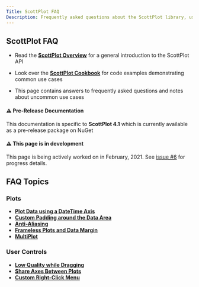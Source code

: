 ```yaml
---
Title: ScottPlot FAQ
Description: Frequently asked questions about the ScottPlot library, user controls, and implementation suggestions.
---
```


## ScottPlot FAQ

* Read the [**ScottPlot Overview**](https://swharden.com/scottplot/overview) for a general introduction to the ScottPlot API

* Look over the [**ScottPlot Cookbook**](https://swharden.com/scottplot/cookbook) for code examples demonstrating common use cases

* This page contains answers to frequently asked questions and notes about uncommon use cases

<div class="alert alert-warning" role="alert">
  <h4 class="alert-heading">⚠️ Pre-Release Documentation</h4>
  This documentation is specific to <strong>ScottPlot 4.1</strong> which is currently available as a pre-release package on NuGet
</div>

<div class="alert alert-primary" role="alert">
  <h4 class="alert-heading">⚠️ This page is in development</h4>
  This page is being actively worked on in February, 2021. See <a href="https://github.com/ScottPlot/Website/issues/6">issue #6</a> for progress details.
</div>

## FAQ Topics

### Plots
* [**Plot Data using a DateTime Axis**](datetime)
* [**Custom Padding around the Data Area**](padding)
* [**Anti-Aliasing**](anti-aliasing)
* [**Frameless Plots and Data Margin**](padding/#frameless-plot)
* [**MultiPlot**](multiplot)

### User Controls
* [**Low Quality while Dragging**](anti-aliasing)
* [**Share Axes Between Plots**](shared-axes)
* [**Custom Right-Click Menu**](right-click-menu)